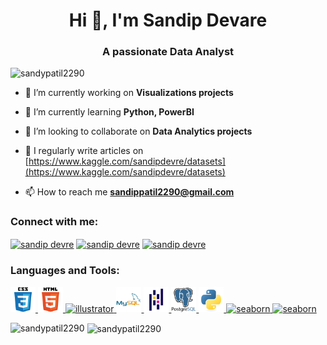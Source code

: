 <h1 align="center">Hi 👋, I'm Sandip Devare</h1>
<h3 align="center">A passionate Data Analyst</h3>

<p align="left"> <img src="https://komarev.com/ghpvc/?username=sandypatil2290&label=Profile%20views&color=0e75b6&style=flat" alt="sandypatil2290" /> </p>

- 🔭 I’m currently working on **Visualizations projects**

- 🌱 I’m currently learning **Python, PowerBI**

- 👯 I’m looking to collaborate on **Data Analytics projects**

- 📝 I regularly write articles on [https://www.kaggle.com/sandipdevre/datasets](https://www.kaggle.com/sandipdevre/datasets)

- 📫 How to reach me **sandippatil2290@gmail.com**


<h3 align="left">Connect with me:</h3>
<p align="left">
<a href="https://www.linkedin.com/in/sandip-devre-b6aa04191/" target="blank"><img align="center" src="https://raw.githubusercontent.com/rahuldkjain/github-profile-readme-generator/master/src/images/icons/Social/linked-in-alt.svg" alt="sandip devre" height="30" width="40" /></a>
<a href="https://www.kaggle.com/sandipdevre" target="blank"><img align="center" src="https://raw.githubusercontent.com/rahuldkjain/github-profile-readme-generator/master/src/images/icons/Social/kaggle.svg" alt="sandip devre" height="30" width="40" /></a> 
  <a href="https://public.tableau.com/app/profile/sandip.devre" target="blank"><img align="center" src="https://img.shields.io/badge/Tableau-E97627?style=for-the-badge&logo=Tableau&logoColor=white" alt="sandip devre" height="30" width="90" /></a> 
</p>


<h3 align="left">Languages and Tools:</h3>
<p align="left"> <a href="https://www.w3schools.com/css/" target="_blank" rel="noreferrer"> <img src="https://raw.githubusercontent.com/devicons/devicon/master/icons/css3/css3-original-wordmark.svg" alt="css3" width="40" height="40"/> </a> <a href="https://www.w3.org/html/" target="_blank" rel="noreferrer"> <img src="https://raw.githubusercontent.com/devicons/devicon/master/icons/html5/html5-original-wordmark.svg" alt="html5" width="40" height="40"/> </a> <a href="https://www.adobe.com/in/products/illustrator.html" target="_blank" rel="noreferrer"> <img src="https://www.vectorlogo.zone/logos/adobe_illustrator/adobe_illustrator-icon.svg" alt="illustrator" width="40" height="40"/> </a> <a href="https://www.mysql.com/" target="_blank" rel="noreferrer"> <img src="https://raw.githubusercontent.com/devicons/devicon/master/icons/mysql/mysql-original-wordmark.svg" alt="mysql" width="40" height="40"/> </a> <a href="https://pandas.pydata.org/" target="_blank" rel="noreferrer"> <img src="https://raw.githubusercontent.com/devicons/devicon/2ae2a900d2f041da66e950e4d48052658d850630/icons/pandas/pandas-original.svg" alt="pandas" width="40" height="40"/> </a> <a href="https://www.postgresql.org" target="_blank" rel="noreferrer"> <img src="https://raw.githubusercontent.com/devicons/devicon/master/icons/postgresql/postgresql-original-wordmark.svg" alt="postgresql" width="40" height="40"/> </a> <a href="https://www.python.org" target="_blank" rel="noreferrer"> <img src="https://raw.githubusercontent.com/devicons/devicon/master/icons/python/python-original.svg" alt="python" width="40" height="40"/> </a> <a href="https://seaborn.pydata.org/" target="_blank" rel="noreferrer"> <img src="https://seaborn.pydata.org/_images/logo-mark-lightbg.svg" alt="seaborn" width="40" height="40"/> </a><a href="https://seaborn.pydata.org/" target="_blank" rel="noreferrer"> <img src="https://img.shields.io/badge/Tableau-E97627?style=for-the-badge&logo=Tableau&logoColor=white" alt="seaborn" width="90" height="40"/> </a> </p>

<p><img align="left" src="https://github-readme-stats.vercel.app/api/top-langs?username=sandypatil2290&show_icons=true&locale=en&layout=compact" alt="sandypatil2290" /></p>

<p>&nbsp;<img align="center" src="https://github-readme-stats.vercel.app/api?username=sandypatil2290&show_icons=true&locale=en" alt="sandypatil2290" /></p>

